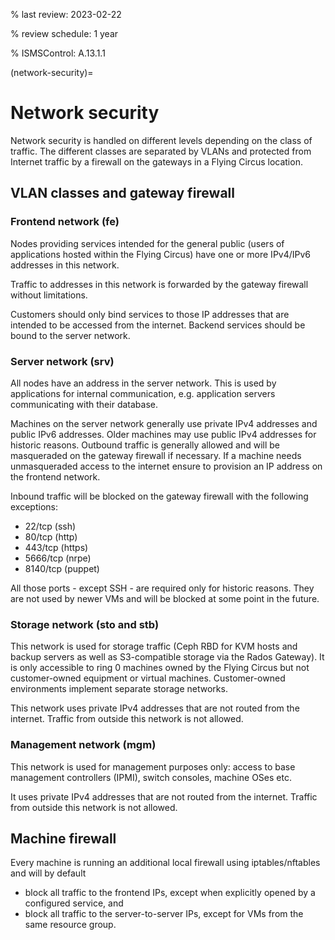 % last review: 2023-02-22

% review schedule: 1 year

% ISMSControl: A.13.1.1

(network-security)=

# Network security

Network security is handled on different levels depending on the class of
traffic. The different classes are separated by VLANs and protected from
Internet traffic by a firewall on the gateways in a Flying Circus location.

## VLAN classes and gateway firewall

### Frontend network (fe)

Nodes providing services intended for the general public (users of applications
hosted within the Flying Circus) have one or more IPv4/IPv6 addresses in this
network.

Traffic to addresses in this network is forwarded by the gateway firewall
without limitations.

Customers should only bind services to those IP addresses that are intended to
be accessed from the internet. Backend services should be bound to the server
network.

### Server network (srv)

All nodes have an address in the server network. This is used by applications
for internal communication, e.g. application servers communicating with their
database.

Machines on the server network generally use private IPv4 addresses and public
IPv6 addresses. Older machines may use public IPv4 addresses for historic
reasons.  Outbound traffic is generally allowed and will be masqueraded on the
gateway firewall if necessary. If a machine needs unmasqueraded access to the
internet ensure to provision an IP address on the frontend network.

Inbound traffic will be blocked on the gateway firewall with the following
exceptions:

- 22/tcp (ssh)
- 80/tcp (http)
- 443/tcp (https)
- 5666/tcp (nrpe)
- 8140/tcp (puppet)

All those ports - except SSH - are required only for historic reasons. They are
not used by newer VMs and will be blocked at some point in the future.

### Storage network (sto and stb)

This network is used for storage traffic (Ceph RBD for KVM hosts and backup
servers as well as S3-compatible storage via the Rados Gateway). It is only
accessible to ring 0 machines owned by the Flying Circus but not customer-owned
equipment or virtual machines. Customer-owned environments implement separate
storage networks.

This network uses private IPv4 addresses that are not routed from the internet.
Traffic from outside this network is not allowed.

### Management network (mgm)

This network is used for management purposes only: access to base management
controllers (IPMI), switch consoles, machine OSes etc.

It uses private IPv4 addresses that are not routed from the internet. Traffic
from outside this network is not allowed.

## Machine firewall

Every machine is running an additional local firewall using
iptables/nftables and will by default

* block all traffic to the frontend IPs, except when explicitly opened by a
  configured service, and
* block all traffic to the server-to-server IPs, except for VMs from the same
  resource group.

